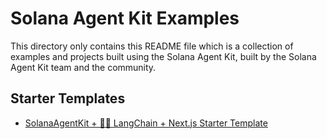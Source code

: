 # Solana Agent Kit Examples

This directory only contains this README file which is a collection of examples and projects built using the Solana Agent Kit, built by the Solana Agent Kit team and the community.

## Starter Templates
- [SolanaAgentKit + 🦜️🔗 LangChain + Next.js Starter Template](https://github.com/michaelessiet/solana-agent-nextjs-starter-langchain)
